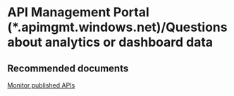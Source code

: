 <properties
	pageTitle="API Management Portal (*.apimgmt.windows.net)/Questions about analytics or dashboard data"
	description="API Management Portal (*.apimgmt.windows.net)/Questions about analytics or dashboard data"
	service="API Management Service"
	resource=""
	authors="shrahman"
	displayOrder=""
	selfHelpType="generic"
	supportTopicIds="32318312"
	resourceTags=""
	productPesIds="15551"
	cloudEnvironments="public"
/>

# API Management Portal (*.apimgmt.windows.net)/Questions about analytics or dashboard data


## **Recommended documents**
[Monitor published APIs](https://docs.microsoft.com/azure/api-management/api-management-howto-use-azure-monitor)
